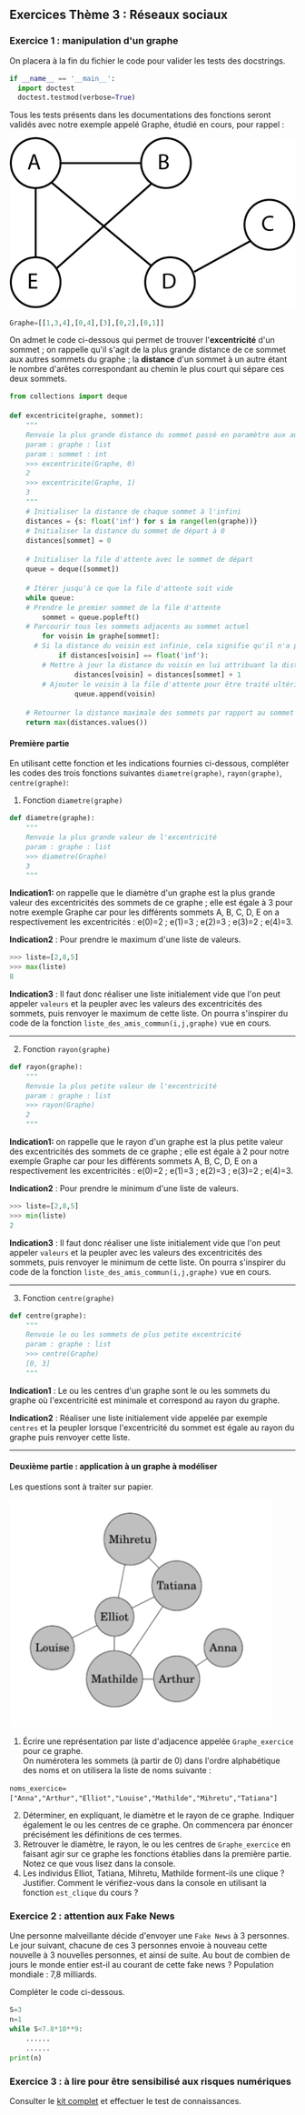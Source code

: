 ## Exercices Thème 3 : Réseaux sociaux


### Exercice 1 : manipulation d'un graphe

On placera à la fin du fichier le code pour valider les tests des docstrings.

```Python
if __name__ == '__main__':
  import doctest
  doctest.testmod(verbose=True)
```

Tous les tests présents dans les documentations des fonctions seront validés avec notre exemple appelé Graphe, étudié en cours, pour rappel : 

<img src="Assets/graphe_relations.png">

```Python
Graphe=[[1,3,4],[0,4],[3],[0,2],[0,1]]
```

On admet le code ci-dessous qui permet de trouver l'**excentricité** d'un sommet ; on rappelle qu'il s'agit de la plus grande distance de ce sommet aux autres sommets du graphe ; la **distance** d'un sommet à un autre étant le nombre d'arêtes correspondant au chemin le plus court qui sépare ces deux sommets.

```Python
from collections import deque

def excentricite(graphe, sommet):
    """
    Renvoie la plus grande distance du sommet passé en paramètre aux autres sommets de graphe
    param : graphe : list
    param : sommet : int
    >>> excentricite(Graphe, 0)
    2
    >>> excentricite(Graphe, 1)
    3
    """
    # Initialiser la distance de chaque sommet à l'infini
    distances = {s: float('inf') for s in range(len(graphe))}
    # Initialiser la distance du sommet de départ à 0
    distances[sommet] = 0

    # Initialiser la file d'attente avec le sommet de départ
    queue = deque([sommet])

    # Itérer jusqu'à ce que la file d'attente soit vide
    while queue:
    # Prendre le premier sommet de la file d'attente
        sommet = queue.popleft()
    # Parcourir tous les sommets adjacents au sommet actuel
        for voisin in graphe[sommet]:
      # Si la distance du voisin est infinie, cela signifie qu'il n'a pas encore été visité
            if distances[voisin] == float('inf'):
        # Mettre à jour la distance du voisin en lui attribuant la distance du sommet actuel + 1
                distances[voisin] = distances[sommet] + 1
        # Ajouter le voisin à la file d'attente pour être traité ultérieurement
                queue.append(voisin)

    # Retourner la distance maximale des sommets par rapport au sommet de départ
    return max(distances.values())
```

#### Première partie

En utilisant cette fonction et les indications fournies ci-dessous, compléter les codes des trois fonctions suivantes `diametre(graphe)`, `rayon(graphe)`, `centre(graphe)`:

1. Fonction `diametre(graphe)`

```Python
def diametre(graphe):
    """
    Renvoie la plus grande valeur de l'excentricité
    param : graphe : list
    >>> diametre(Graphe)
    3
    """
```
 
**Indication1:** on rappelle que le diamètre d'un graphe est la plus grande valeur des excentricités des sommets de ce graphe ; elle est égale à 3 pour notre exemple Graphe car pour les différents sommets A, B, C, D, E on a respectivement les excentricités : e(0)=2 ; e(1)=3 ; e(2)=3 ; e(3)=2 ; e(4)=3.

**Indication2** : Pour prendre le maximum d'une liste de valeurs.

```Python
>>> liste=[2,8,5]
>>> max(liste)
8
```      

**Indication3** : Il faut donc réaliser une liste initialement vide que l'on peut appeler `valeurs` et la peupler avec les valeurs des excentricités des sommets, puis renvoyer le maximum de cette liste. On pourra s'inspirer du code de la fonction `liste_des_amis_commun(i,j,graphe)` vue en cours.

 ------------
2. Fonction `rayon(graphe)`

    
```Python
def rayon(graphe):
    """
    Renvoie la plus petite valeur de l'excentricité
    param : graphe : list
    >>> rayon(Graphe)
    2
    """
```

**Indication1:** on rappelle que le rayon d'un graphe est la plus petite valeur des excentricités des sommets de ce graphe ; elle est égale à 2 pour notre exemple Graphe car pour les différents sommets A, B, C, D, E on a respectivement les excentricités : e(0)=2 ; e(1)=3 ; e(2)=3 ; e(3)=2 ; e(4)=3.   

**Indication2** : Pour prendre le minimum d'une liste de valeurs.

```Python
>>> liste=[2,8,5]
>>> min(liste)
2
```
**Indication3** : Il faut donc réaliser une liste initialement vide que l'on peut appeler `valeurs` et la peupler avec les valeurs des excentricités des sommets, puis renvoyer le minimum de cette liste. On pourra s'inspirer du code de la fonction `liste_des_amis_commun(i,j,graphe)` vue en cours.

------------

3. Fonction `centre(graphe)`

```Python
def centre(graphe):
    """
    Renvoie le ou les sommets de plus petite excentricité
    param : graphe : list
    >>> centre(Graphe)
    [0, 3]
    """
```

**Indication1** : Le ou les centres d'un graphe sont le ou les sommets du graphe où l'excentricité est minimale et correspond au rayon du graphe.

**Indication2** : Réaliser une liste initialement vide appelée par exemple `centres` et la peupler lorsque l'excentricité du sommet est égale au rayon du graphe puis renvoyer cette liste. 

------------

#### Deuxième partie : application à un graphe à modéliser

Les questions sont à traiter sur papier.

<img height="400px" src="Assets/graphe_relations2.png">

1. Écrire une représentation par liste d'adjacence appelée `Graphe_exercice` pour ce graphe.  
On numérotera les sommets (à partir de 0) dans l'ordre alphabétique des noms et on utilisera la liste de noms suivante :

`noms_exercice=["Anna","Arthur","Elliot","Louise","Mathilde","Mihretu","Tatiana"]`

2. Déterminer, en expliquant, le diamètre et le rayon de ce graphe. Indiquer également le ou les centres de ce graphe. On commencera par énoncer précisément les définitions de ces termes.
3. Retrouver le diamètre, le rayon, le ou les centres de `Graphe_exercice` en faisant agir sur ce graphe les fonctions établies dans la première partie. Notez ce que vous lisez dans la console.
4. Les individus Elliot, Tatiana, Mihretu, Mathilde forment-ils une clique ? Justifier. Comment le vérifiez-vous dans la console en utilisant la fonction `est_clique` du cours ?


### Exercice 2 : attention aux Fake News

Une personne malveillante décide d'envoyer une `Fake News` à 3 personnes. Le jour suivant, chacune de ces 3 personnes envoie à nouveau cette nouvelle à 3 nouvelles personnes, et ainsi de suite. Au bout de combien de jours le monde entier est-il au courant de cette fake news ?
Population mondiale : 7,8 milliards.

Compléter le code ci-dessous.

```Python
S=3
n=1
while S<7.8*10**9:
    ......
    ......
print(n)
```
### Exercice 3 : à lire pour être sensibilisé aux risques numériques

Consulter le [kit complet](Assets/kit_complet_de_sensibilisation.pdf) et effectuer le test de connaissances.
